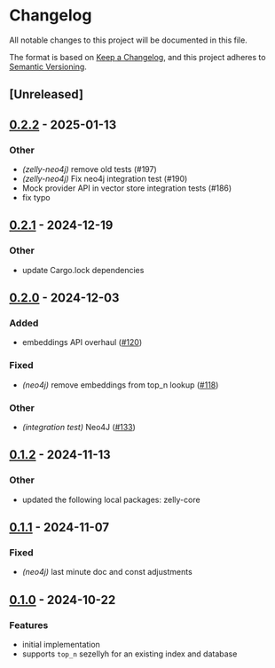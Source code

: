 # Changelog

All notable changes to this project will be documented in this file.

The format is based on [Keep a Changelog](https://keepachangelog.com/en/1.0.0/),
and this project adheres to [Semantic Versioning](https://semver.org/spec/v2.0.0.html).

## [Unreleased]

## [0.2.2](https://github.com/SmithRiley0/zelly/compare/zelly-neo4j-v0.2.1...zelly-neo4j-v0.2.2) - 2025-01-13

### Other

- *(zelly-neo4j)* remove old tests (#197)
- *(zelly-neo4j)* Fix neo4j integration test (#190)
- Mock provider API in vector store integration tests (#186)
- fix typo

## [0.2.1](https://github.com/SmithRiley0/zelly/compare/zelly-neo4j-v0.2.0...zelly-neo4j-v0.2.1) - 2024-12-19

### Other

- update Cargo.lock dependencies

## [0.2.0](https://github.com/SmithRiley0/zelly/compare/zelly-neo4j-v0.1.2...zelly-neo4j-v0.2.0) - 2024-12-03

### Added

- embeddings API overhaul ([#120](https://github.com/SmithRiley0/zelly/pull/120))

### Fixed

- *(neo4j)* remove embeddings from top_n lookup ([#118](https://github.com/SmithRiley0/zelly/pull/118))

### Other

- *(integration test)* Neo4J ([#133](https://github.com/SmithRiley0/zelly/pull/133))

## [0.1.2](https://github.com/SmithRiley0/zelly/compare/zelly-neo4j-v0.1.1...zelly-neo4j-v0.1.2) - 2024-11-13

### Other

- updated the following local packages: zelly-core

## [0.1.1](https://github.com/SmithRiley0/zelly/compare/zelly-neo4j-v0.1.0...zelly-neo4j-v0.1.1) - 2024-11-07

### Fixed

- *(neo4j)* last minute doc and const adjustments

## [0.1.0](https://github.com/SmithRiley0/zelly/compare/zelly-mongodb-v0.0.7...zelly-mongodb-v0.1.0) - 2024-10-22

### Features

- initial implementation
- supports `top_n` sezellyh for an existing index and database
